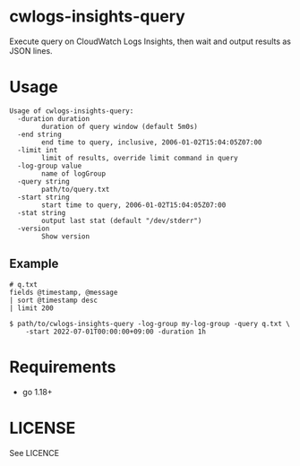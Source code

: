 cwlogs-insights-query
===

Execute query on CloudWatch Logs Insights, then wait and output results as JSON lines.

# Usage

```
Usage of cwlogs-insights-query:
  -duration duration
        duration of query window (default 5m0s)
  -end string
        end time to query, inclusive, 2006-01-02T15:04:05Z07:00
  -limit int
        limit of results, override limit command in query
  -log-group value
        name of logGroup
  -query string
        path/to/query.txt
  -start string
        start time to query, 2006-01-02T15:04:05Z07:00
  -stat string
        output last stat (default "/dev/stderr")
  -version
        Show version
```

## Example

```
# q.txt
fields @timestamp, @message
| sort @timestamp desc
| limit 200

$ path/to/cwlogs-insights-query -log-group my-log-group -query q.txt \
    -start 2022-07-01T00:00:00+09:00 -duration 1h
```

# Requirements

* go 1.18+

# LICENSE

See LICENCE
